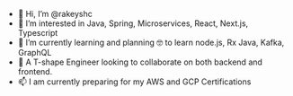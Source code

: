 - 👋 Hi, I’m @rakeyshc
- 👀 I’m interested in Java, Spring, Microservices, React, Next.js, Typescript
- 🌱 I’m currently learning and planning :nerd_face: to learn node.js, Rx Java, Kafka,  GraphQL
- 💞️ A T-shape Engineer looking to collaborate on both backend and frontend.
- 📫 I am currently preparing for my AWS and GCP Certifications

<!---
rakeyshc/rakeyshc is a ✨ special ✨ repository because its `README.md` (this file) appears on your GitHub profile.
You can click the Preview link to take a look at your changes.
--->
